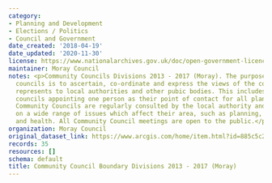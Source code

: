 ```yaml
---
category:
- Planning and Development
- Elections / Politics
- Council and Government
date_created: '2018-04-19'
date_updated: '2020-11-30'
license: https://www.nationalarchives.gov.uk/doc/open-government-licence/version/3/
maintainer: Moray Council
notes: <p>Community Councils Divisions 2013 - 2017 (Moray). The purpose of community
  councils is to ascertain, co-ordinate and express the views of the community it
  represents to local authorities and other pubic bodies. This includes community
  councils appointing one person as their point of contact for all planning matters.
  Community Councils are regularly consulted by the local authority and public bodies
  on a wide range of issues which affect their area, such as planning, environment
  and health. All Community Council meetings are open to the public.</p>
organization: Moray Council
original_dataset_link: https://www.arcgis.com/home/item.html?id=885c5c2a7c224fc2a8139041dd9c8911
records: 35
resources: []
schema: default
title: Community Council Boundary Divisions 2013 - 2017 (Moray)
---
```

